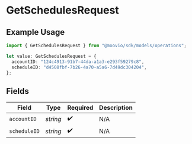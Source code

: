 # GetSchedulesRequest

## Example Usage

```typescript
import { GetSchedulesRequest } from "@moovio/sdk/models/operations";

let value: GetSchedulesRequest = {
  accountID: "124c4913-91b7-44da-a1a3-e293f59279c8",
  scheduleID: "d4508fbf-7b26-4a70-a5a6-7d49dc304204",
};
```

## Fields

| Field              | Type               | Required           | Description        |
| ------------------ | ------------------ | ------------------ | ------------------ |
| `accountID`        | *string*           | :heavy_check_mark: | N/A                |
| `scheduleID`       | *string*           | :heavy_check_mark: | N/A                |